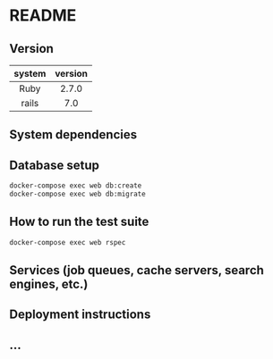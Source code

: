 # README

## Version
|system|version|
|:--:|:--:|
|Ruby|2.7.0|
|rails|7.0|
## System dependencies

## Database setup

```bash
docker-compose exec web db:create
docker-compose exec web db:migrate
```

## How to run the test suite
```bash
docker-compose exec web rspec
```

## Services (job queues, cache servers, search engines, etc.)

## Deployment instructions

## ...
